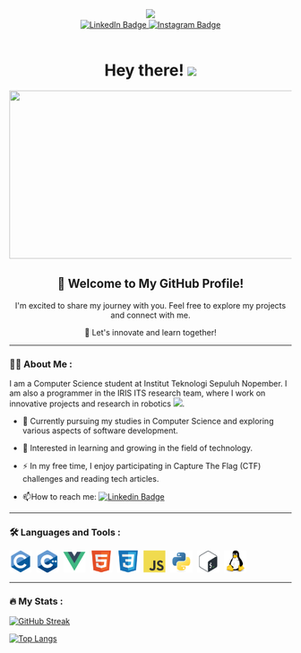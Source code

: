 <div id="header" align="center">
  <img src="https://media.giphy.com/media/M9gbBd9nbDrOTu1Mqx/giphy.gif" width="100"/>
  <div id="badges">
    <a href="https://www.linkedin.com/in/hamasahfatiydakhilullah/">
      <img src="https://img.shields.io/badge/LinkedIn-blue?style=for-the-badge&logo=linkedin&logoColor=white" alt="LinkedIn Badge"/>
    </a>
    <a href="https://www.instagram.com/hamasfa_/">
      <img src="https://img.shields.io/badge/Instagram-%23E1306C?style=for-the-badge&logo=instagram&logoColor=white" alt="Instagram Badge"/>
    </a>
  </div>
  <img src="https://komarev.com/ghpvc/?username=hamasfaa&style=flat-square&color=blue" alt=""/>
  <h1>
    Hey there! <img src="https://media.giphy.com/media/hvRJCLFzcasrR4ia7z/giphy.gif" width="30px"/>
  </h1>
  <div align="center">
    <img src="https://media.giphy.com/media/dWesBcTLavkZuG35MI/giphy.gif" width="600" height="300"/>
  </div>
  <h2>👋 Welcome to My GitHub Profile!</h2>
  <p>I'm excited to share my journey with you. Feel free to explore my projects and connect with me.</p>
  <p>🚀 Let's innovate and learn together!</p>
</div>

---

### :man_technologist: About Me :
I am a Computer Science student at Institut Teknologi Sepuluh Nopember. I am also a programmer in the IRIS ITS research team, where I work on innovative projects and research in robotics <img src="https://media.giphy.com/media/WUlplcMpOCEmTGBtBW/giphy.gif" width="30">.

- :telescope: Currently pursuing my studies in Computer Science and exploring various aspects of software development.

- :seedling: Interested in learning and growing in the field of technology.

- :zap: In my free time, I enjoy participating in Capture The Flag (CTF) challenges and reading tech articles.

- :mailbox:How to reach me: [![Linkedin Badge](https://img.shields.io/badge/-hamasfa-blue?style=flat&logo=Linkedin&logoColor=white)](https://www.linkedin.com/in/hamasahfatiydakhilullah/)

---

### :hammer_and_wrench: Languages and Tools :
<div>
  <img src="https://github.com/devicons/devicon/blob/master/icons/c/c-original.svg" title="C" alt="C" width="40" height="40"/>&nbsp;
  <img src="https://github.com/devicons/devicon/blob/master/icons/cplusplus/cplusplus-original.svg" title="C++" alt="C++" width="40" height="40"/>&nbsp;
  <img src="https://github.com/devicons/devicon/blob/master/icons/vuejs/vuejs-original.svg" title="Vue.js" alt="Vue.js" width="40" height="40"/>&nbsp;
  <img src="https://github.com/devicons/devicon/blob/master/icons/html5/html5-original.svg" title="HTML5" alt="HTML" width="40" height="40"/>&nbsp;
  <img src="https://github.com/devicons/devicon/blob/master/icons/css3/css3-original.svg" title="CSS3" alt="CSS" width="40" height="40"/>&nbsp;
  <img src="https://github.com/devicons/devicon/blob/master/icons/javascript/javascript-original.svg" title="JavaScript" alt="JavaScript" width="40" height="40"/>&nbsp;
  <img src="https://github.com/devicons/devicon/blob/master/icons/python/python-original.svg" title="Python" alt="Python" width="40" height="40"/>&nbsp;
  <img src="https://github.com/devicons/devicon/blob/master/icons/bash/bash-original.svg" title="Shell" alt="Shell" width="40" height="40"/>&nbsp;
  <img src="https://github.com/devicons/devicon/blob/master/icons/linux/linux-original.svg" title="Linux" alt="Linux" width="40" height="40"/>&nbsp;
</div>

---

### :fire: My Stats :
[![GitHub Streak](http://github-readme-streak-stats.herokuapp.com?user=hamasfaa&theme=dark&background=000000)](https://git.io/streak-stats)

[![Top Langs](https://github-readme-stats.vercel.app/api/top-langs/?username=hamasfaa&layout=compact&theme=vision-friendly-dark)](https://github.com/anuraghazra/github-readme-stats)


